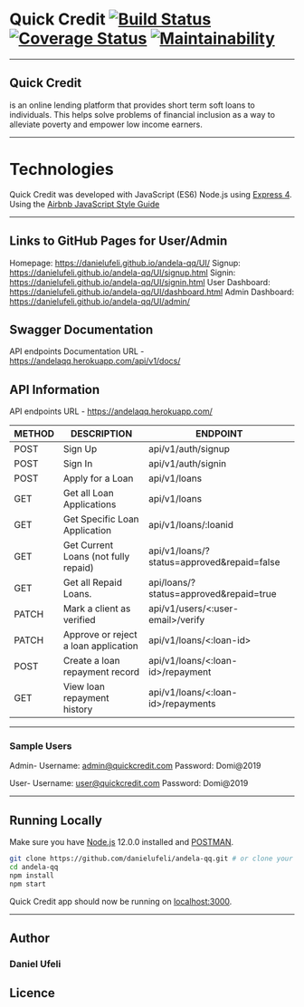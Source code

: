 # Quick Credit [![Build Status](https://travis-ci.org/danielufeli/andela-qq.svg?branch=develop)](https://travis-ci.org/danielufeli/andela-qq)  [![Coverage Status](https://coveralls.io/repos/github/danielufeli/andela-qq/badge.svg)](https://coveralls.io/github/danielufeli/andela-qq)  [![Maintainability](https://api.codeclimate.com/v1/badges/d04d8b3cc0893a21985a/maintainability)](https://codeclimate.com/github/danielufeli/andela-qq/maintainability)
___

## Quick Credit 
is an online lending platform that provides short term soft loans to individuals. This
helps solve problems of financial inclusion as a way to alleviate poverty and empower low
income earners.

___

# Technologies

Quick Credit was developed with JavaScript (ES6) Node.js using [Express 4](http://expressjs.com/). 
Using the [Airbnb JavaScript Style Guide](https://github.com/airbnb/javascript)

___

## Links to GitHub Pages for User/Admin

Homepage: https://danielufeli.github.io/andela-qq/UI/
Signup: https://danielufeli.github.io/andela-qq/UI/signup.html
Signin: https://danielufeli.github.io/andela-qq/UI/signin.html
User Dashboard: https://danielufeli.github.io/andela-qq/UI/dashboard.html
Admin Dashboard: https://danielufeli.github.io/andela-qq/UI/admin/

## Swagger Documentation
API endpoints Documentation URL - https://andelaqq.herokuapp.com/api/v1/docs/

## API Information
API endpoints URL - https://andelaqq.herokuapp.com/

|METHOD  |DESCRIPTION                             |ENDPOINT                                  |
|------- |----------------------------------------|------------------------------------------|
|POST    |Sign Up                                 |api/v1/auth/signup                        |
|POST    |Sign In                                 |api/v1/auth/signin                        |
|POST    |Apply for a Loan                        |api/v1/loans                              |
|GET     |Get all Loan Applications               |api/v1/loans                              |
|GET     |Get Specific Loan Application           |api/v1/loans/:loanid                      |
|GET     |Get Current Loans (not fully repaid)    |api/v1/loans/?status=approved&repaid=false|
|GET     |Get all Repaid Loans.                   |api/loans/?status=approved&repaid=true    |
|PATCH   |Mark a client as verified               |api/v1/users/<:user-email>/verify         |
|PATCH   |Approve or reject a loan application    |api/v1/loans/<:loan-id>                   |
|POST    |Create a loan repayment record          |api/v1/loans/<:loan-id>/repayment         |
|GET     |View loan repayment history             |api/v1/loans/<:loan-id>/repayments        |

___
### Sample Users
Admin-
Username: admin@quickcredit.com
Password: Domi@2019

User-
Username: user@quickcredit.com
Password: Domi@2019

___

## Running Locally

Make sure you have [Node.js](http://nodejs.org/) 12.0.0 installed and [POSTMAN](https://www.getpostman.com/downloads/).

```sh
git clone https://github.com/danielufeli/andela-qq.git # or clone your own fork
cd andela-qq
npm install
npm start
```

Quick Credit app should now be running on [localhost:3000](http://localhost:3000/).
___

## Author
### Daniel Ufeli

## Licence

